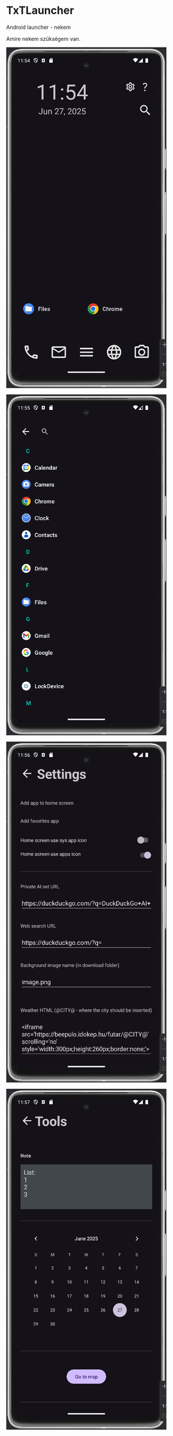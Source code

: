 # TxTLauncher
Android launcher - nekem

Amire nekem szükségem van.

![Screenshot 1](./img/screen1.png)


![Screenshot 2](./img/screen2.png)


![Screenshot 3](./img/screen3.png)


![Screenshot 4](./img/screen4.png)

